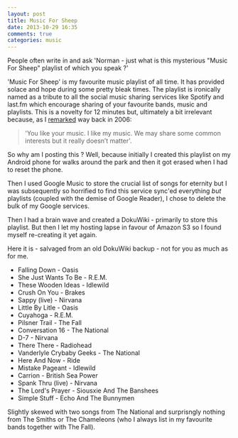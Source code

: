 ```yaml
---
layout: post
title: Music For Sheep
date: 2013-10-29 16:35
comments: true
categories: music
---
```

People often write in and ask 'Norman - just what is this mysterious
"Music For Sheep" playlist of which you speak ?'

'Music For Sheep' is my favourite music playlist of all time. It has
provided solace and hope during some pretty bleak times. The playlist
is ironically named as a tribute to all the social music sharing
services like Spotify and last.fm which encourage sharing of your
favourite bands, music and playlists. This is a novelty for 12 minutes
but, ultimately a bit irrelevant because, as I [remarked][habits] way
back in 2006:

[habits]: http://www.nbrightside.com/blog/2006/06/09/7-habits-of-highly-ineffectual-bloggers/

> 'You like your music. I like my music. We may share some common
> interests but it really doesn’t matter'.

So why am I posting this ? Well, because initially I created this
playlist on my Android phone for walks around the park and then it got
erased when I had to reset the phone.

Then I used Google Music to store the crucial list of songs for
eternity but I was subsequently so horrified to find this service
sync'ed everything *but* playlists (coupled with the demise of Google
Reader), I chose to delete the bulk of my Google services.

Then I had a brain wave and created a DokuWiki - primarily to store
this playlist. But then I let my hosting lapse in favour of Amazon S3
so I found myself re-creating it yet again.

Here it is - salvaged from an old DokuWiki backup - not for you as
much as for me.

- Falling Down - Oasis
- She Just Wants To Be - R.E.M.
- These Wooden Ideas - Idlewild
- Crush On You - Brakes
- Sappy (live) - Nirvana
- Little By Litle - Oasis
- Cuyahoga - R.E.M.
- Pilsner Trail - The Fall
- Conversation 16 - The National
- D-7 - Nirvana
- There There - Radiohead
- Vanderlyle Crybaby Geeks - The National
- Here And Now - Ride
- Mistake Pageant - Idlewild
- Carrion - British Sea Power
- Spank Thru (live) - Nirvana
- The Lord's Prayer - Siousxie And The Banshees
- Simple Stuff - Echo And The Bunnymen

Slightly skewed with two songs from The National and surprisngly
nothing from The Smiths or The Chameleons (who I always list in my
favourite bands together with The Fall).

